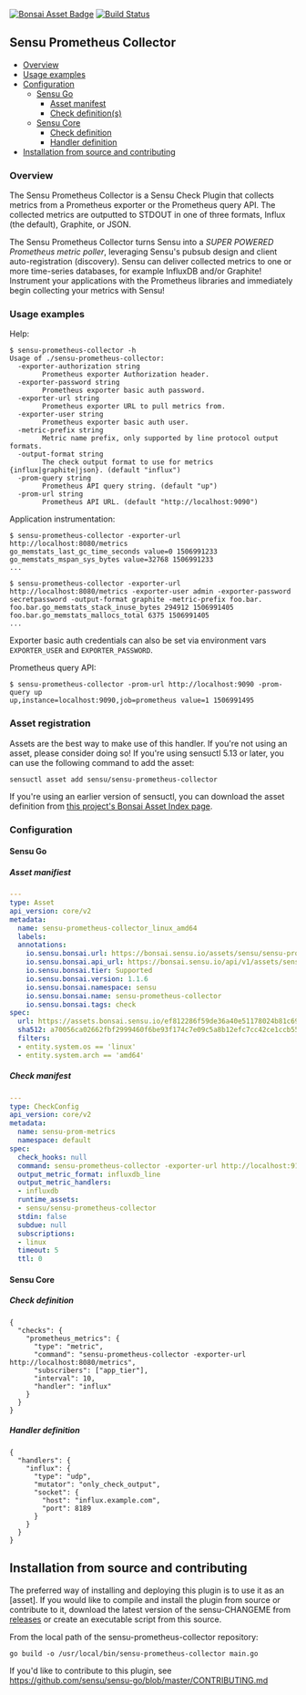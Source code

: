 [![Bonsai Asset Badge](https://img.shields.io/badge/Sensu%20Prometheus%20Collector-Download%20Me-brightgreen.svg?colorB=89C967&logo=sensu)](https://bonsai.sensu.io/assets/sensu/sensu-prometheus-collector) [![Build Status](https://travis-ci.org/sensu/sensu-prometheus-collector.svg?branch=master)](https://travis-ci.org/sensu/sensu-prometheus-collector)
## Sensu Prometheus Collector

- [Overview](#overview)
- [Usage examples](#usage-examples)
- [Configuration](#configuration)
  - [Sensu Go](#sensu-go)
    - [Asset manifest](#asset-manifest)
    - [Check definition(s)](#check-definitions)
  - [Sensu Core](#sensu-core)
    - [Check definition](#check-definition)
    - [Handler definition](#handler-definition)
- [Installation from source and contributing](#installation-from-source-and-contributing)

### Overview

The Sensu Prometheus Collector is a Sensu Check Plugin that collects
metrics from a Prometheus exporter or the Prometheus query API. The
collected metrics are outputted to STDOUT in one of three formats,
Influx (the default), Graphite, or JSON.

The Sensu Prometheus Collector turns Sensu into a *SUPER POWERED
Prometheus metric poller*, leveraging Sensu's pubsub design and client
auto-registration (discovery). Sensu can deliver collected metrics to
one or more time-series databases, for example InfluxDB and/or
Graphite! Instrument your applications with the Prometheus libraries
and immediately begin collecting your metrics with Sensu!

### Usage examples


Help:

```
$ sensu-prometheus-collector -h
Usage of ./sensu-prometheus-collector:
  -exporter-authorization string
        Prometheus exporter Authorization header.
  -exporter-password string
        Prometheus exporter basic auth password.
  -exporter-url string
        Prometheus exporter URL to pull metrics from.
  -exporter-user string
        Prometheus exporter basic auth user.
  -metric-prefix string
        Metric name prefix, only supported by line protocol output formats.
  -output-format string
        The check output format to use for metrics {influx|graphite|json}. (default "influx")
  -prom-query string
        Prometheus API query string. (default "up")
  -prom-url string
        Prometheus API URL. (default "http://localhost:9090")
```

Application instrumentation:

```
$ sensu-prometheus-collector -exporter-url http://localhost:8080/metrics
go_memstats_last_gc_time_seconds value=0 1506991233
go_memstats_mspan_sys_bytes value=32768 1506991233
...
```

```
$ sensu-prometheus-collector -exporter-url http://localhost:8080/metrics -exporter-user admin -exporter-password secretpassword -output-format graphite -metric-prefix foo.bar.
foo.bar.go_memstats_stack_inuse_bytes 294912 1506991405
foo.bar.go_memstats_mallocs_total 6375 1506991405
...
```

Exporter basic auth credentials can also be set via environment vars `EXPORTER_USER` and `EXPORTER_PASSWORD`.

Prometheus query API:

```
$ sensu-prometheus-collector -prom-url http://localhost:9090 -prom-query up
up,instance=localhost:9090,job=prometheus value=1 1506991495
```

### Asset registration

Assets are the best way to make use of this handler. If you're not using an asset, please consider doing so! If you're using sensuctl 5.13 or later, you can use the following command to add the asset: 

`sensuctl asset add sensu/sensu-prometheus-collector`

If you're using an earlier version of sensuctl, you can download the asset definition from [this project's Bonsai Asset Index page](https://bonsai.sensu.io/assets/sensu/sensu-prometheus-collector).

### Configuration

#### Sensu Go

##### Asset manifiest
```yaml
---
type: Asset
api_version: core/v2
metadata:
  name: sensu-prometheus-collector_linux_amd64
  labels: 
  annotations:
    io.sensu.bonsai.url: https://bonsai.sensu.io/assets/sensu/sensu-prometheus-collector
    io.sensu.bonsai.api_url: https://bonsai.sensu.io/api/v1/assets/sensu/sensu-prometheus-collector
    io.sensu.bonsai.tier: Supported
    io.sensu.bonsai.version: 1.1.6
    io.sensu.bonsai.namespace: sensu
    io.sensu.bonsai.name: sensu-prometheus-collector
    io.sensu.bonsai.tags: check
spec:
  url: https://assets.bonsai.sensu.io/ef812286f59de36a40e51178024b81c69666e1b7/sensu-prometheus-collector_1.1.6_linux_amd64.tar.gz
  sha512: a70056ca02662fbf2999460f6be93f174c7e09c5a8b12efc7cc42ce1ccb5570ee0f328a2dd8223f506df3b5972f7f521728f7bdd6abf9f6ca2234d690aeb3808
  filters:
  - entity.system.os == 'linux'
  - entity.system.arch == 'amd64'
```

##### Check manifest

```yaml
---
type: CheckConfig
api_version: core/v2
metadata:
  name: sensu-prom-metrics
  namespace: default
spec:
  check_hooks: null
  command: sensu-prometheus-collector -exporter-url http://localhost:9182/metrics
  output_metric_format: influxdb_line
  output_metric_handlers:
  - influxdb
  runtime_assets:
  - sensu/sensu-prometheus-collector
  stdin: false
  subdue: null
  subscriptions:
  - linux
  timeout: 5
  ttl: 0
```

#### Sensu Core

##### Check definition

```
{
  "checks": {
    "prometheus_metrics": {
      "type": "metric",
      "command": "sensu-prometheus-collector -exporter-url http://localhost:8080/metrics",
      "subscribers": ["app_tier"],
      "interval": 10,
      "handler": "influx"
    }
  }
}
```

##### Handler definition

```
{
  "handlers": {
    "influx": {
      "type": "udp",
      "mutator": "only_check_output",
      "socket": {
        "host": "influx.example.com",
        "port": 8189
      }
    }
  }
}
```


## Installation from source and contributing

The preferred way of installing and deploying this plugin is to use it as an [asset]. If you would like to compile and install the plugin from source or contribute to it, download the latest version of the sensu-CHANGEME from [releases][1]
or create an executable script from this source.

From the local path of the sensu-prometheus-collector repository:

```
go build -o /usr/local/bin/sensu-prometheus-collector main.go
```

If you'd like to contribute to this plugin, see https://github.com/sensu/sensu-go/blob/master/CONTRIBUTING.md

[1]: https://github.com/sensu/sensu-prometheus-collector/releases
[2]: #asset-registration
